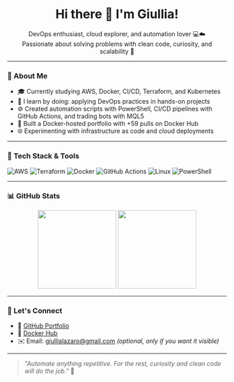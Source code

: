 <h1 align="center">Hi there 👋 I'm Giullia!</h1>

<p align="center">
  DevOps enthusiast, cloud explorer, and automation lover 💻☁️<br>
  Passionate about solving problems with clean code, curiosity, and scalability 🚀
</p>

---

### 💼 About Me

- 🎓 Currently studying AWS, Docker, CI/CD, Terraform, and Kubernetes  
- 🧠 I learn by doing: applying DevOps practices in hands-on projects  
- ⚙️ Created automation scripts with PowerShell, CI/CD pipelines with GitHub Actions, and trading bots with MQL5  
- 🐳 Built a Docker-hosted portfolio with +59 pulls on Docker Hub  
- 🌐 Experimenting with infrastructure as code and cloud deployments

---

### 🧰 Tech Stack & Tools

![AWS](https://img.shields.io/badge/AWS-FF9900?style=for-the-badge&logo=amazonaws&logoColor=white)
![Terraform](https://img.shields.io/badge/Terraform-7B42BC?style=for-the-badge&logo=terraform&logoColor=white)
![Docker](https://img.shields.io/badge/Docker-2496ED?style=for-the-badge&logo=docker&logoColor=white)
![GitHub Actions](https://img.shields.io/badge/GitHub_Actions-2088FF?style=for-the-badge&logo=githubactions&logoColor=white)
![Linux](https://img.shields.io/badge/Linux-FCC624?style=for-the-badge&logo=linux&logoColor=black)
![PowerShell](https://img.shields.io/badge/PowerShell-5391FE?style=for-the-badge&logo=powershell&logoColor=white)

---

### 📊 GitHub Stats

<div align="center">
  <img height="180em" src="https://github-readme-stats.vercel.app/api?username=atchiullia&show_icons=true&theme=radical&hide_title=true&count_private=true&hide=prs" />
  <img height="180em" src="https://github-readme-stats.vercel.app/api/top-langs/?username=atchiullia&layout=compact&langs_count=8&theme=radical"/>
</div>

---

### 🔗 Let's Connect

- 💼 [GitHub Portfolio](https://github.com/atchiullia)  
- 🐳 [Docker Hub](https://hub.docker.com/r/atchiullia/giullialazaro)  
- ✉️ Email: giullialazaro@gmail.com *(optional, only if you want it visible)*

---

> _"Automate anything repetitive. For the rest, curiosity and clean code will do the job."_ 🚀
